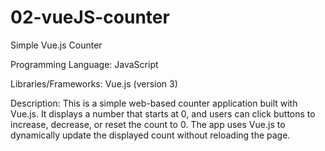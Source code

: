 # 02-vueJS-counter

Simple Vue.js Counter

Programming Language: JavaScript

Libraries/Frameworks: Vue.js (version 3)

Description: This is a simple web-based counter application built with Vue.js. It displays a number that starts at 0, and users can click buttons to increase, decrease, or reset the count to 0. The app uses Vue.js to dynamically update the displayed count without reloading the page.
